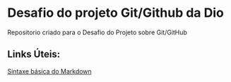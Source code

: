 # Desafio do projeto Git/Github da Dio
Repositorio criado para o Desafio do Projeto sobre Git/GitHub

## Links Úteis:
[Sintaxe básica do Markdown](https://www.markdownguide.org/basic-syntax/)
